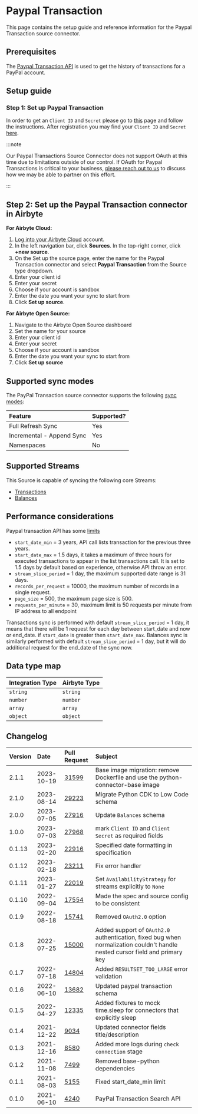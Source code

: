 # Paypal Transaction

This page contains the setup guide and reference information for the Paypal Transaction source connector.

## Prerequisites

The [Paypal Transaction API](https://developer.paypal.com/docs/api/transaction-search/v1/) is used to get the history of transactions for a PayPal account.

## Setup guide
### Step 1: Set up Paypal Transaction

In order to get an `Client ID` and `Secret` please go to [this](https://developer.paypal.com/docs/platforms/get-started/) page and follow the instructions. After registration you may find your `Client ID` and `Secret` [here](https://developer.paypal.com/developer/accounts/).

:::note

Our Paypal Transactions Source Connector does not support OAuth at this time due to limitations outside of our control. If OAuth for Paypal Transactions is critical to your business, [please reach out to us](mailto:product@airbyte.io) to discuss how we may be able to partner on this effort.

:::

## Step 2: Set up the Paypal Transaction connector in Airbyte

<!-- env:cloud -->
**For Airbyte Cloud:**

1. [Log into your Airbyte Cloud](https://cloud.airbyte.com/workspaces) account.
2. In the left navigation bar, click **Sources**. In the top-right corner, click **+new source**.
3. On the Set up the source page, enter the name for the Paypal Transaction connector and select **Paypal Transaction** from the Source type dropdown.
4. Enter your client id
5. Enter your secret
6. Choose if your account is sandbox
7. Enter the date you want your sync to start from
8. Click **Set up source**.
<!-- /env:cloud -->

<!-- env:oss -->
**For Airbyte Open Source:**

1. Navigate to the Airbyte Open Source dashboard
2. Set the name for your source
3. Enter your client id
4. Enter your secret
5. Choose if your account is sandbox
6. Enter the date you want your sync to start from
7. Click **Set up source**
<!-- /env:oss -->

## Supported sync modes

The PayPal Transaction source connector supports the following [sync modes](https://docs.airbyte.com/cloud/core-concepts#connection-sync-modes):

| Feature                   | Supported? |
| :------------------------ | :--------- |
| Full Refresh Sync         |    Yes     |
| Incremental - Append Sync |    Yes     |
| Namespaces                |     No     |

## Supported Streams

This Source is capable of syncing the following core Streams:

* [Transactions](https://developer.paypal.com/docs/api/transaction-search/v1/#transactions)
* [Balances](https://developer.paypal.com/docs/api/transaction-search/v1/#balances)

## Performance considerations

Paypal transaction API has some [limits](https://developer.paypal.com/docs/integration/direct/transaction-search/)

* `start_date_min` = 3 years, API call lists transaction for the previous three years.
* `start_date_max` = 1.5 days, it takes a maximum of three hours for executed transactions to appear in the list transactions call. It is set to 1.5 days by default based on experience, otherwise API throw an error.
* `stream_slice_period` = 1 day, the maximum supported date range is 31 days.
* `records_per_request` = 10000, the maximum number of records in a single request.
* `page_size` = 500, the maximum page size is 500.
* `requests_per_minute` = 30, maximum limit is 50 requests per minute from IP address to all endpoint

Transactions sync is performed with default `stream_slice_period` = 1 day, it means that there will be 1 request for each day between start_date and now or end_date. if `start_date` is greater then `start_date_max`. Balances sync is similarly performed with default `stream_slice_period` = 1 day, but it will do additional request for the end_date of the sync now.

## Data type map

| Integration Type | Airbyte Type |
| :--------------- | :----------- |
|     `string`     |   `string`   |
|     `number`     |   `number`   |
|     `array`      |   `array`    |
|     `object`     |   `object`   |

## Changelog

| Version | Date       | Pull Request                                             | Subject                                                                                                                      |
|:--------|:-----------|:---------------------------------------------------------|:-----------------------------------------------------------------------------------------------------------------------------|
| 2.1.1 | 2023-10-19 | [31599](https://github.com/airbytehq/airbyte/pull/31599) | Base image migration: remove Dockerfile and use the python-connector-base image |
| 2.1.0   | 2023-08-14 | [29223](https://github.com/airbytehq/airbyte/pull/29223) | Migrate Python CDK to Low Code schema                                                                                                     |
| 2.0.0   | 2023-07-05 | [27916](https://github.com/airbytehq/airbyte/pull/27916) | Update `Balances` schema                                                                                                     |
| 1.0.0   | 2023-07-03 | [27968](https://github.com/airbytehq/airbyte/pull/27968) | mark `Client ID` and `Client Secret` as required fields                                                                      |
| 0.1.13  | 2023-02-20 | [22916](https://github.com/airbytehq/airbyte/pull/22916) | Specified date formatting in specification                                                                                   |
| 0.1.12  | 2023-02-18 | [23211](https://github.com/airbytehq/airbyte/pull/23211) | Fix error handler                                                                                                            |
| 0.1.11  | 2023-01-27 | [22019](https://github.com/airbytehq/airbyte/pull/22019) | Set `AvailabilityStrategy` for streams explicitly to `None`                                                                  |
| 0.1.10  | 2022-09-04 | [17554](https://github.com/airbytehq/airbyte/pull/17554) | Made the spec and source config to be consistent                                                                             |
| 0.1.9   | 2022-08-18 | [15741](https://github.com/airbytehq/airbyte/pull/15741) | Removed `OAuth2.0` option                                                                                                    |
| 0.1.8   | 2022-07-25 | [15000](https://github.com/airbytehq/airbyte/pull/15000) | Added support of `OAuth2.0` authentication, fixed bug when normalization couldn't handle nested cursor field and primary key |
| 0.1.7   | 2022-07-18 | [14804](https://github.com/airbytehq/airbyte/pull/14804) | Added `RESULTSET_TOO_LARGE` error validation                                                                                 |
| 0.1.6   | 2022-06-10 | [13682](https://github.com/airbytehq/airbyte/pull/13682) | Updated paypal transaction schema                                                                                            |
| 0.1.5   | 2022-04-27 | [12335](https://github.com/airbytehq/airbyte/pull/12335) | Added fixtures to mock time.sleep for connectors that explicitly sleep                                                       |
| 0.1.4   | 2021-12-22 | [9034](https://github.com/airbytehq/airbyte/pull/9034)   | Updated connector fields title/description                                                                                   |
| 0.1.3   | 2021-12-16 | [8580](https://github.com/airbytehq/airbyte/pull/8580)   | Added more logs during `check connection` stage                                                                              |
| 0.1.2   | 2021-11-08 | [7499](https://github.com/airbytehq/airbyte/pull/7499)   | Removed base-python dependencies                                                                                             |
| 0.1.1   | 2021-08-03 | [5155](https://github.com/airbytehq/airbyte/pull/5155)   | Fixed start_date_min limit                                                                                                   |
| 0.1.0   | 2021-06-10 | [4240](https://github.com/airbytehq/airbyte/pull/4240)   | PayPal Transaction Search API                                                                                                |
